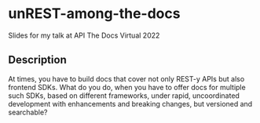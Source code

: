 # unREST-among-the-docs

Slides for my talk at API The Docs Virtual 2022

## Description

At times, you have to build docs that cover not only REST-y APIs but also frontend SDKs. What do you do, when you have to offer docs for multiple such SDKs, based on different frameworks, under rapid, uncoordinated development with enhancements and breaking changes, but versioned and searchable?
